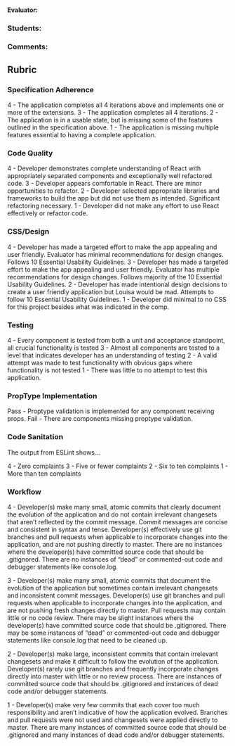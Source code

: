 #### Evaluator:
### Students:
### Comments:

## Rubric

### Specification Adherence

4 - The application completes all 4 iterations above and implements one or more of the extensions.
3 - The application completes all 4 iterations.
2 - The application is in a usable state, but is missing some of the features outlined in the specification above.
1 - The application is missing multiple features essential to having a complete application.

### Code Quality

4 - Developer demonstrates complete understanding of React with appropriately separated components and exceptionally well refactored code.
3 - Developer appears comfortable in React. There are minor opportunities to refactor.
2 - Developer selected appropriate libraries and frameworks to build the app but did not use them as intended. Significant refactoring necessary.
1 - Developer did not make any effort to use React effectively or refactor code.

### CSS/Design

4 - Developer has made a targeted effort to make the app appealing and user friendly. Evaluator has minimal recommendations for design changes. Follows 10 Essential Usability Guidelines.
3 - Developer has made a targeted effort to make the app appealing and user friendly. Evaluator has multiple recommendations for design changes. Follows majority of the 10 Essential Usability Guidelines.
2 - Developer has made intentional design decisions to create a user friendly application but Louisa would be mad. Attempts to follow 10 Essential Usability Guidelines.
1 - Developer did minimal to no CSS for this project besides what was indicated in the comp.

### Testing

4 - Every component is tested from both a unit and acceptance standpoint, all crucial functionality is tested
3 - Almost all components are tested to a level that indicates developer has an understanding of testing
2 - A valid attempt was made to test functionality with obvious gaps where functionality is not tested
1 - There was little to no attempt to test this application.

### PropType Implementation

Pass - Proptype validation is implemented for any component receiving props.
Fail - There are components missing proptype validation.

### Code Sanitation

The output from ESLint shows…

4 - Zero complaints
3 - Five or fewer complaints
2 - Six to ten complaints
1 - More than ten complaints

### Workflow

4 - Developer(s) make many small, atomic commits that clearly document the evolution of the application and do not contain irrelevant changesets that aren’t reflected by the commit message. Commit messages are concise and consistent in syntax and tense. Developer(s) effectively use git branches and pull requests when applicable to incorporate changes into the application, and are not pushing directly to master. There are no instances where the developer(s) have committed source code that should be .gitignored. There are no instances of “dead” or commented-out code and debugger statements like console.log.

3 - Developer(s) make many small, atomic commits that document the evolution of the application but sometimes contain irrelevant changesets and inconsistent commit messages. Developer(s) use git branches and pull requests when applicable to incorporate changes into the application, and are not pushing fresh changes directly to master. Pull requests may contain little or no code review. There may be slight instances where the developer(s) have committed source code that should be .gitignored. There may be some instances of “dead” or commented-out code and debugger statements like console.log that need to be cleaned up.

2 - Developer(s) make large, inconsistent commits that contain irrelevant changesets and make it difficult to follow the evolution of the application. Developer(s) rarely use git branches and frequently incorporate changes directly into master with little or no review process. There are instances of committed source code that should be .gitignored and instances of dead code and/or debugger statements.

1 - Developer(s) make very few commits that each cover too much responsibility and aren’t indicative of how the application evolved. Branches and pull requests were not used and changesets were applied directly to master. There are many instances of committed source code that should be .gitignored and many instances of dead code and/or debugger statements. 


